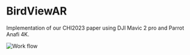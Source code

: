 # BirdViewAR
Implementation of our CHI2023 paper using DJI Mavic 2 pro and Parrot Anafi 4K.

![Work flow](https://github.com/Maakito/BirdViewAR_chi2023/blob/main/SystemWorkFlow_rev2-01.png)


